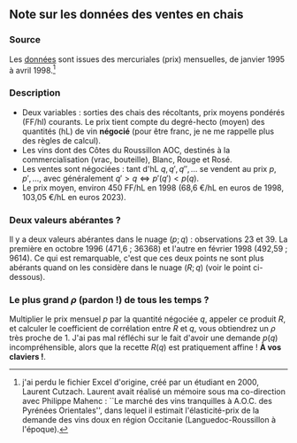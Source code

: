## Note sur les données des ventes en chais

### Source

Les [données](is_0/statainitiation_0_vin.csv) sont issues des mercuriales (prix) mensuelles, de janvier 1995 à avril 1998.[^1]

### Description

- Deux variables : sorties des chais des récoltants, prix moyens pondérés (FF/hl) courants. Le prix tient compte du degré-hecto (moyen) des quantités (hL) de vin __négocié__ (pour être franc, je ne me rappelle plus des règles de calcul).
- Les vins dont des Côtes du Roussillon AOC, destinés à la commercialisation (vrac, bouteille), Blanc, Rouge et Rosé.
- Les ventes sont négociées : tant d'hL $q, q', q'',\ldots$ se vendent au prix $p, p',\ldots$, avec généralement $q'>q\Leftrightarrow p'(q')<p(q)$.
- Le prix moyen, environ 450 FF/hL en 1998 (68,6 €/hL en euros de 1998, 103,05 €/hL en euros 2023).

### Deux valeurs abérantes ?

Il y a deux valeurs abérantes dans le nuage $(p ; q)$ : observations 23 et 39. La première en octobre 1996 (471,6 ; 36368) et l'autre en février 1998 (492,59 ; 9614). Ce qui est remarquable, c'est que ces deux points ne sont plus abérants quand on les considère dans le nuage $(R ; q)$ (voir le point ci-dessous).

### Le plus grand $\rho$ (pardon !) de tous les temps ?

Multiplier le prix mensuel $p$ par la quantité négociée $q$, appeler ce produit $R$, et calculer le coefficient de corrélation entre $R$ et $q$, vous obtiendrez un $\rho$ très proche de 1. J'ai pas mal réfléchi sur le fait d'avoir une demande $p(q)$ incompréhensible, alors que la recette $R(q)$ est pratiquement affine ! **À vos claviers !**.

[^1]: j'ai perdu le fichier Excel d'origine, créé par un étudiant en 2000, Laurent Cutzach. Laurent avait réalisé un mémoire sous ma co-direction avec Philippe Mahenc [^2] : ``Le marché des vins tranquilles à A.O.C. des Pyrénées Orientales'', dans lequel il estimait l'élasticité-prix de la demande des vins doux en région Occitanie (Languedoc-Roussillon à l'époque).

[^2]: [Philippe Mahenc](https://www.cee-m.fr/member/mahenc-philippe/), professeur à Montpellier, organisait les travaux dirigés de Théorie des jeux en Master (Maîtrise à l'époque) à la fin des années 1990 lorsque j'étais étudiant à l'Université de Sciences Economiques de Toulouse (Place Anatole France (les cours étaient donnés par [Michel Moreaux](https://www.tse-fr.eu/fr/michel-moreaux-1941-2021).
